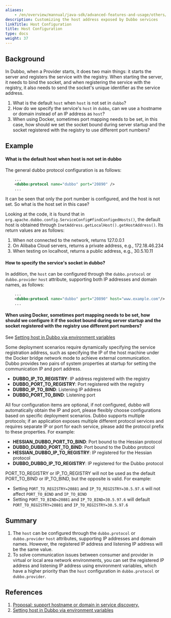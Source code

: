 ```yaml
---
aliases:
    - /en/overview/mannual/java-sdk/advanced-features-and-usage/others/set-host/
description: Customizing the host address exposed by Dubbo services
linkTitle: Host Configuration
title: Host Configuration
type: docs
weight: 37
---
```




## Background

In Dubbo, when a Provider starts, it does two main things: it starts the server and registers the service with the registry. When starting the server, it needs to bind the socket, and when registering the service with the registry, it also needs to send the socket's unique identifier as the service address.

1. What is the default `host` when `host` is not set in `dubbo`?
2. How do we specify the service's `host` in `dubbo`, can we use a hostname or domain instead of an IP address as `host`?
3. When using Docker, sometimes port mapping needs to be set, in this case, how should we set the socket bound during server startup and the socket registered with the registry to use different port numbers?

## Example
#### What is the default host when host is not set in dubbo

The general dubbo protocol configuration is as follows:
``` xml
    ...
    <dubbo:protocol name="dubbo" port="20890" />
    ...
```

It can be seen that only the port number is configured, and the host is not set. So what is the host set in this case?

Looking at the code, it is found that in `org.apache.dubbo.config.ServiceConfig#findConfigedHosts()`, the default host is obtained through `InetAddress.getLocalHost().getHostAddress()`. Its return values are as follows:

1. When not connected to the network, returns 127.0.0.1
2. On Alibaba Cloud servers, returns a private address, e.g., 172.18.46.234
3. When testing on localhost, returns a public address, e.g., 30.5.10.11

#### How to specify the service's socket in dubbo?

In addition, the `host` can be configured through the `dubbo.protocol` or `dubbo.provider` `host` attribute, supporting both IP addresses and domain names, as follows:

``` xml
    ...
    <dubbo:protocol name="dubbo" port="20890" host="www.example.com"/>
    ...
```

#### When using Docker, sometimes port mapping needs to be set, how should we configure it if the socket bound during server startup and the socket registered with the registry use different port numbers?

See [Setting host in Dubbo via environment variables](https://github.com/dubbo/dubbo-samples/tree/master/2-advanced/dubbo-samples-docker)

Some deployment scenarios require dynamically specifying the service registration address, such as specifying the IP of the host machine under the Docker bridge network mode to achieve external communication. Dubbo provides two pairs of system properties at startup for setting the communication IP and port address.

* **DUBBO_IP_TO_REGISTRY**: IP address registered with the registry
* **DUBBO_PORT_TO_REGISTRY**: Port registered with the registry
* **DUBBO_IP_TO_BIND**: Listening IP address
* **DUBBO_PORT_TO_BIND**: Listening port

All four configuration items are optional, if not configured, dubbo will automatically obtain the IP and port, please flexibly choose configurations based on specific deployment scenarios. 
Dubbo supports multiple protocols; if an application exposes multiple different protocol services and requires separate IP or port for each service, please add the protocol prefix to these properties. For example:

* **HESSIAN_DUBBO_PORT_TO_BIND**: Port bound to the Hessian protocol
* **DUBBO_DUBBO_PORT_TO_BIND**: Port bound to the Dubbo protocol
* **HESSIAN_DUBBO_IP_TO_REGISTRY**: IP registered for the Hessian protocol
* **DUBBO_DUBBO_IP_TO_REGISTRY**: IP registered for the Dubbo protocol

PORT_TO_REGISTRY or IP_TO_REGISTRY will not be used as the default PORT_TO_BIND or IP_TO_BIND, but the opposite is valid. For example:

* Setting `PORT_TO_REGISTRY=20881` and `IP_TO_REGISTRY=30.5.97.6` will not affect `PORT_TO_BIND` and `IP_TO_BIND`
* Setting `PORT_TO_BIND=20881` and `IP_TO_BIND=30.5.97.6` will default `PORT_TO_REGISTRY=20881` and `IP_TO_REGISTRY=30.5.97.6`

## Summary

1. The `host` can be configured through the `dubbo.protocol` or `dubbo.provider` `host` attributes, supporting IP addresses and domain names. However, the registered IP address and listening IP address will be the same value.
2. To solve communication issues between consumer and provider in virtual or local area network environments, you can set the registered IP address and listening IP address using environment variables, which have a higher priority than the `host` configuration in `dubbo.protocol` or `dubbo.provider`.

## References

1. [Proposal: support hostname or domain in service discovery.](https://github.com/apache/dubbo/issues/2043)
2. [Setting host in Dubbo via environment variables](https://github.com/dubbo/dubbo-samples/tree/master/2-advanced/dubbo-samples-docker)


